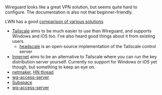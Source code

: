 
Wireguard looks like a great VPN solution, but seems quite hard to configure. The documentation is also not that beginner-friendly.

LWN has a good [comparison of various solutions](https://lwn.net/SubscriberLink/910766/7678f8c4ede60928/)

- [Tailscale](https://tailscale.com/) aims to be much easier to use than Wireguard, and supports Windows and iOS too. I've also heard good things about it from existing users.
  - [headscale](https://github.com/juanfont/headscale) is an open-source implementation of the Tailscale control server
- [Innernet](https://blog.tonari.no/introducing-innernet) aims to be an alternative to Tailscale where you can run the key distribution server yourself. Currently no support for Windows or iOS yet though, but something to keep an eye on.
- [netmaker](https://github.com/gravitl/netmaker), [HN thread](https://news.ycombinator.com/item?id=29809830)
- [wg-access-server](https://github.com/Place1/wg-access-server)
- [Subspace](https://github.com/subspacecommunity/subspace)
- [wg-access-server](https://github.com/freifunkMUC/wg-access-server)
